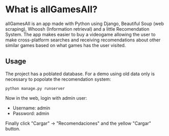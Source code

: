 # What is allGamesAII?

allGamesAII is an app made with Python using Django, Beautiful Soup (web scraping), Whoosh (Information retrieval) and a little Recomendation System.
The app makes easier to buy a videogame allowing the user to make cross-platform searches and receiving recomendations about other similar games based on what games has the user visited.


## Usage
The project has a poblated database. For a demo using old data only is necessary to popolate the recomendation system:

```
python manage.py runserver
  ```
Now in the web, login with admin user:
  - Username: admin
  - Password: admin

Finally click "Cargar" -> "Recomendaciones" and the yellow "Cargar" button.

